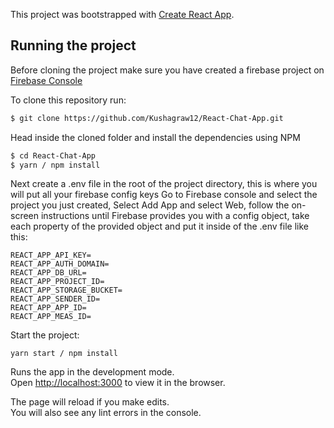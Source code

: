 This project was bootstrapped with [Create React App](https://github.com/facebook/create-react-app).

## Running the project
Before cloning the project make sure you have created a firebase project on
[Firebase Console](http://console.firebase.google.com)

To clone this repository run:

```sh
$ git clone https://github.com/Kushagraw12/React-Chat-App.git
```

Head inside the cloned folder and install the dependencies using NPM

```sh
$ cd React-Chat-App
$ yarn / npm install
```

Next create a .env file in the root of the project directory, this is where you
will put all your firebase config keys Go to Firebase console and select the
project you just created, Select Add App and select Web, follow the on-screen
instructions until Firebase provides you with a config object, take each
property of the provided object and put it inside of the .env file like this:

```
REACT_APP_API_KEY=
REACT_APP_AUTH_DOMAIN=
REACT_APP_DB_URL=
REACT_APP_PROJECT_ID=
REACT_APP_STORAGE_BUCKET=
REACT_APP_SENDER_ID=
REACT_APP_APP_ID=
REACT_APP_MEAS_ID=
```
Start the project:

```
yarn start / npm install
```

Runs the app in the development mode.<br />
Open [http://localhost:3000](http://localhost:3000) to view it in the browser.

The page will reload if you make edits.<br />
You will also see any lint errors in the console.
